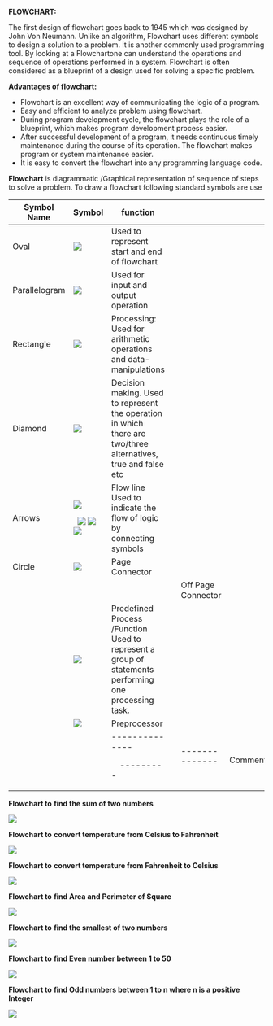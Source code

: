 ﻿**FLOWCHART:** 

The first design of flowchart goes back to 1945 which was designed by John Von Neumann. Unlike an algorithm, Flowchart uses different symbols to design a solution to a problem. It is another commonly used programming tool. By looking at a Flowchartone can understand the operations and sequence of operations performed in a system. Flowchart is often considered as a blueprint of a design used for solving a specific problem. 

**Advantages of flowchart:** 

- Flowchart is an excellent way of communicating the logic of a program.
- Easy and efficient to analyze problem using flowchart.
- During program development cycle, the flowchart plays the role of a blueprint, which makes program development process easier.
- After successful development of a program, it needs continuous timely maintenance during the course of its operation. The flowchart makes program or system maintenance easier.
- It is easy to convert the flowchart into any programming language code.

**Flowchart**  is  diagrammatic  /Graphical  representation  of  sequence  of  steps  to  solve  a problem. To draw a flowchart following standard symbols are use 



|Symbol Name |Symbol |function |||||
| - | - | - | :- | :- | :- | :- |
|Oval |![](Aspose.Words.265259e3-47a7-436a-ac6b-6f60681cfc21.001.png)|Used to represent start and end of flowchart |||||
|Parallelogram |![](Aspose.Words.265259e3-47a7-436a-ac6b-6f60681cfc21.002.png)|Used for input and output operation |||||
|Rectangle |![](Aspose.Words.265259e3-47a7-436a-ac6b-6f60681cfc21.003.png)|Processing: Used for arithmetic operations and data-manipulations |||||
|Diamond |![](Aspose.Words.265259e3-47a7-436a-ac6b-6f60681cfc21.004.png)|Decision making. Used to represent the operation in which there are two/three  alternatives, true and false etc |||||
|Arrows |<p>![](Aspose.Words.265259e3-47a7-436a-ac6b-6f60681cfc21.005.png)</p><p>` `![](Aspose.Words.265259e3-47a7-436a-ac6b-6f60681cfc21.006.png) ![](Aspose.Words.265259e3-47a7-436a-ac6b-6f60681cfc21.007.png)![](Aspose.Words.265259e3-47a7-436a-ac6b-6f60681cfc21.008.png)</p>|Flow line Used to indicate the flow of logic by connecting symbols |||||
|Circle |![](Aspose.Words.265259e3-47a7-436a-ac6b-6f60681cfc21.009.png)|Page Connector |||||
|||||Off Page Connector |||
||![](Aspose.Words.265259e3-47a7-436a-ac6b-6f60681cfc21.010.png)|Predefined Process /Function Used to represent a group of statements performing one processing task. |||||
||![](Aspose.Words.265259e3-47a7-436a-ac6b-6f60681cfc21.011.png)|Preprocessor |||||
||<p>|-------------- </p><p>`  `--------- | </p><p>|-------------- </p>|Comments |||||

**Flowchart to** **find the sum of two numbers** 

![](Aspose.Words.265259e3-47a7-436a-ac6b-6f60681cfc21.012.png)

**Flowchart to** **convert temperature from Celsius to Fahrenheit** 

![](Aspose.Words.265259e3-47a7-436a-ac6b-6f60681cfc21.013.png)

**Flowchart to** **convert temperature from  Fahrenheit  to Celsius** 

![](Aspose.Words.265259e3-47a7-436a-ac6b-6f60681cfc21.014.png)

**Flowchart to** **find Area and Perimeter of Square** 

![](Aspose.Words.265259e3-47a7-436a-ac6b-6f60681cfc21.015.png)

**Flowchart to** **find the smallest of two numbers** 

![](Aspose.Words.265259e3-47a7-436a-ac6b-6f60681cfc21.016.png)

**Flowchart to** **find Even number between 1 to 50** 

![](Aspose.Words.265259e3-47a7-436a-ac6b-6f60681cfc21.017.png)

**Flowchart to** **find  Odd numbers between 1 to n where n is a positive Integer** 

![](Aspose.Words.265259e3-47a7-436a-ac6b-6f60681cfc21.018.png)
